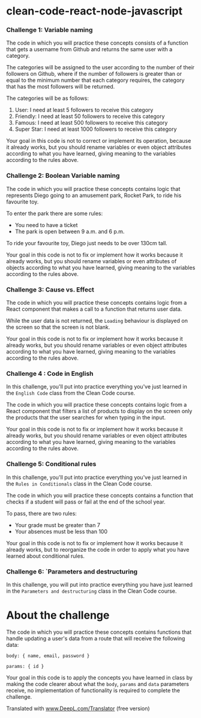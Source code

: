 # clean-code-react-node-javascript

### Challenge 1: Variable naming

<p>
The code in which you will practice these concepts consists of a function that gets a username from Github and returns the same user with a category.
</p>
<p>
The categories will be assigned to the user according to the number of their followers on Github, where if the number of followers is greater than or equal to the minimum number that each category requires, the category that has the most followers will be returned.
</p>
The categories will be as follows:

1. User: I need at least 5 followers to receive this category
2. Friendly: I need at least 50 followers to receive this category
3. Famous: I need at least 500 followers to receive this category
4. Super Star: I need at least 1000 followers to receive this category
<p>
Your goal in this code is not to correct or implement its operation, because it already works, but you should rename variables or even object attributes according to what you have learned, giving meaning to the variables according to the rules above.
</p>

### Challenge 2: Boolean Variable naming

The code in which you will practice these concepts contains logic that represents Diego going to an amusement park, Rocket Park, to ride his favourite toy.

To enter the park there are some rules:

- You need to have a ticket
- The park is open between 9 a.m. and 6 p.m.

To ride your favourite toy, Diego just needs to be over 130cm tall.

Your goal in this code is not to fix or implement how it works because it already works, but you should rename variables or even attributes of objects according to what you have learned, giving meaning to the variables according to the rules above.

###  Challenge 3: Cause vs. Effect

The code in which you will practice these concepts contains logic from a React component that makes a call to a function that returns user data.

While the user data is not returned, the `Loading` behaviour is displayed on the screen so that the screen is not blank.

Your goal in this code is not to fix or implement how it works because it already works, but you should rename variables or even object attributes according to what you have learned, giving meaning to the variables according to the rules above.

###  Challenge 4 : Code in English

In this challenge, you'll put into practice everything you've just learned in the `English Code` class from the Clean Code course.

The code in which you will practice these concepts contains logic from a React component that filters a list of products to display on the screen only the products that the user searches for when typing in the input.

Your goal in this code is not to fix or implement how it works because it already works, but you should rename variables or even object attributes according to what you have learned, giving meaning to the variables according to the rules above.

### Challenge 5: Conditional rules

In this challenge, you'll put into practice everything you've just learned in the `Rules in Conditionals` class in the Clean Code course.

The code in which you will practice these concepts contains a function that checks if a student will pass or fail at the end of the school year.

To pass, there are two rules:

- Your grade must be greater than 7
- Your absences must be less than 100

Your goal in this code is not to fix or implement how it works because it already works, but to reorganize the code in order to apply what you have learned about conditional rules.

### Challenge 6: `Parameters and destructuring

In this challenge, you will put into practice everything you have just learned in the `Parameters and destructuring` class in the Clean Code course.

# About the challenge

The code in which you will practice these concepts contains functions that handle updating a user's data from a route that will receive the following data:

`body: { name, email, password }`

`params: { id }`

Your goal in this code is to apply the concepts you have learned in class by making the code clearer about what the `body`, `params` and `data` parameters receive, no implementation of functionality is required to complete the challenge.

Translated with www.DeepL.com/Translator (free version)
